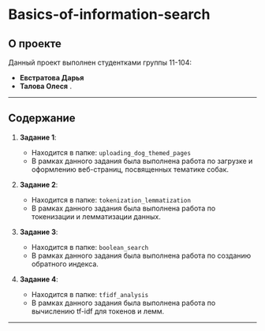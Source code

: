 # Basics-of-information-search

## О проекте

Данный проект выполнен студентками группы 11-104:  
- **Евстратова Дарья**  
- **Талова Олеся**
.  

---

## Содержание

1. **Задание 1**:  
   - Находится в папке: `uploading_dog_themed_pages`  
   - В рамках данного задания была выполнена работа по загрузке и оформлению веб-страниц, посвященных тематике собак.

2. **Задание 2**:  
   - Находится в папке: `tokenization_lemmatization`  
   - В рамках данного задания была выполнена работа по токенизации и лемматизации данных.

3. **Задание 3**:  
   - Находится в папке: `boolean_search`  
   - В рамках данного задания была выполнена работа по созданию обратного индекса.

4. **Задание 4**:  
   - Находится в папке: `tfidf_analysis`  
   - В рамках данного задания была выполнена работа по вычислению tf-idf для токенов и лемм.

---
